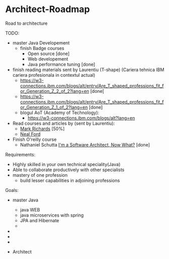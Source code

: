 # Architect-Roadmap
Road to architecture

TODO: 
- master Java Developement
   - finish Badge courses
      - Open source [done]
      - Web developement
      - Java performance tuning [done]
- finish reading materials sent by Laurentiu (T-shape) (Cariera tehnica IBM cariera profesionala in contextul actual)
   - https://w3-connections.ibm.com/blogs/alt/entry/Are_T_shaped_professions_fit_for_Generation_Z_2_of_2?lang=en [done[
   - https://w3-connections.ibm.com/blogs/alt/entry/Are_T_shaped_professions_fit_for_Generation_Z_1_of_2?lang=en [done]
   - blogul AoT (Academy of Technology):
      - https://w3-connections.ibm.com/blogs/alt?lang=en
- Read courses and articles by (sent by Laurentiu):
   - [Mark Richards]( https://www.developertoarchitect.com/) [50%]
   - [Neal Ford]( http://nealford.com/) 
- Finish O'reilly course 
    - Nathaniel Schutta [I'm a Software Architect, Now What?](https://learning.oreilly.com/library/view/im-a-software/9781491935842/) [done] 
    
Requirements: 
- Highly skilled in your own technical speciality(Java)
- Able to collaborate productively with other specialists
- mastery of one profession
   - build lesser capabilities in adjoining professions
   
   
Goals:
   - master Java
      - java WEB
      - java microservices with spring
      - JPA and Hibernate
      - 

- 
- 
- 
- Architect
